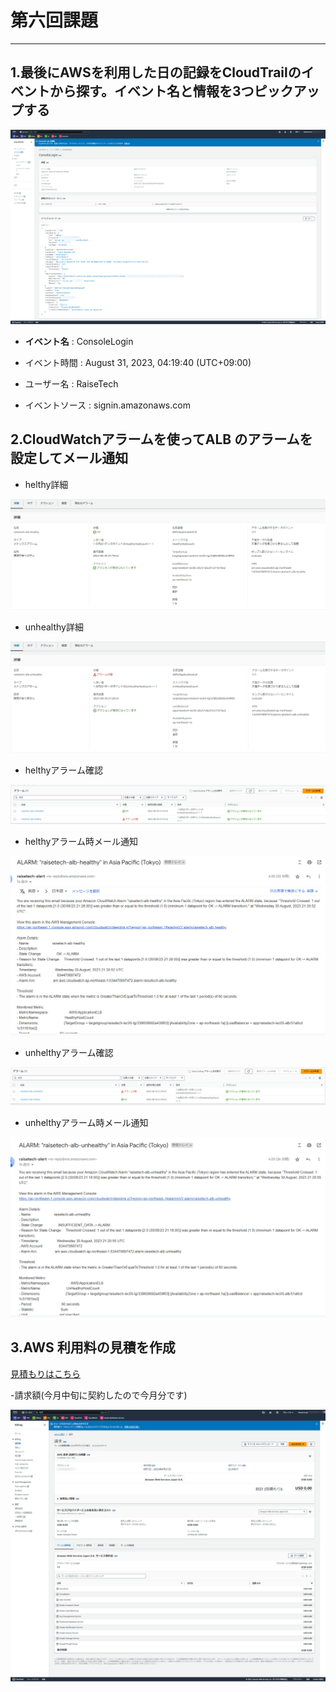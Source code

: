 # 第六回課題
***
## 1.最後にAWSを利用した日の記録をCloudTrailのイベントから探す。イベント名と情報を3つピックアップする

![CloudTrailコンソール](./img/CloudTrail.png)

- **イベント名** : ConsoleLogin

- イベント時間 : August 31, 2023, 04:19:40 (UTC+09:00)

- ユーザー名 : RaiseTech

- イベントソース : signin.amazonaws.com

## 2.CloudWatchアラームを使ってALB のアラームを設定してメール通知

- helthy詳細

![helthy詳細](./img/CloudWatch-healthy.png)

- unhealthy詳細

![unhealthy詳細](./img/CloudWatch-unhealthy.png)

- helthyアラーム確認

![helthy詳細](./img/CloudWatch-console-healthy.png)

- helthyアラーム時メール通知

![helthyアラーム時メール通知](./img/mail-healthy.png)

- unhelthyアラーム確認

![unhealthy詳細](./img/CloudWatch-console-unhealthy.png)

- unhelthyアラーム時メール通知

![unhelthyアラーム時メール通知](./img/mail-unhealthy.png)

## 3.AWS 利用料の見積を作成

[見積もりはこちら](https://calculator.aws/#/estimate?id=7143cb356e5e30a3a79e69673ca01c968a818ef4)

-請求額(今月中旬に契約したので今月分です)

![請求額](./img/Billing.png)
